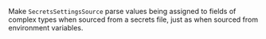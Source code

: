 Make `SecretsSettingsSource` parse values being assigned to fields of complex types when sourced from a secrets file, just as when sourced from environment variables.
